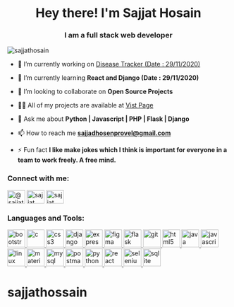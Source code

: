 <h1 align="center" color="orangered">Hey there! I'm Sajjat Hosain</h1>
<h3 align="center">I am a full stack web developer</h3>

<p align="left"> <img src="https://komarev.com/ghpvc/?username=sajjathosain&label=Profile%20views&color=0e75b6&style=flat" alt="sajjathosain" /> </p>

- 🔭 I’m currently working on [Disease Tracker (Date : 29/11/2020)](https://github.com/sajjathossain/DiseaseTracker)

- 🌱 I’m currently learning **React and Django (Date : 29/11/2020)**

- 👯 I’m looking to collaborate on **Open Source Projects**

- 👨‍💻 All of my projects are available at [Vist Page](https://sajjathossain.github.io/Portfolio/)

- 💬 Ask me about **Python | Javascript | PHP | Flask | Django**

- 📫 How to reach me **sajjadhosenprovel@gmail.com**

- ⚡ Fun fact **I like make jokes which I think is important for everyone in a team to work freely. A free mind.**

<h3 align="left">Connect with me:</h3>
<p align="left">
<a href="https://dev.to/@sajjathossain" target="blank"><img align="center" src="https://cdn.jsdelivr.net/npm/simple-icons@3.0.1/icons/dev-dot-to.svg" alt="@sajjathossain" height="30" width="40" /></a>
<a href="https://linkedin.com/in/sajjat hossain" target="blank"><img align="center" src="https://cdn.jsdelivr.net/npm/simple-icons@3.0.1/icons/linkedin.svg" alt="sajjat hossain" height="30" width="40" /></a>
<a href="https://fb.com/sajjat hossain" target="blank"><img align="center" src="https://cdn.jsdelivr.net/npm/simple-icons@3.0.1/icons/facebook.svg" alt="sajjat hossain" height="30" width="40" /></a>
</p>

<h3 align="left">Languages and Tools:</h3>
<p align="left"> <a href="https://getbootstrap.com" target="_blank"> <img src="https://devicons.github.io/devicon/devicon.git/icons/bootstrap/bootstrap-plain.svg" alt="bootstrap" width="40" height="40"/> </a> <a href="https://www.cprogramming.com/" target="_blank"> <img src="https://devicons.github.io/devicon/devicon.git/icons/c/c-original.svg" alt="c" width="40" height="40"/> </a> <a href="https://www.w3schools.com/css/" target="_blank"> <img src="https://devicons.github.io/devicon/devicon.git/icons/css3/css3-original-wordmark.svg" alt="css3" width="40" height="40"/> </a> <a href="https://www.djangoproject.com/" target="_blank"> <img src="https://devicons.github.io/devicon/devicon.git/icons/django/django-original.svg" alt="django" width="40" height="40"/> </a> <a href="https://expressjs.com" target="_blank"> <img src="https://devicons.github.io/devicon/devicon.git/icons/express/express-original-wordmark.svg" alt="express" width="40" height="40"/> </a> <a href="https://www.figma.com/" target="_blank"> <img src="https://www.vectorlogo.zone/logos/figma/figma-icon.svg" alt="figma" width="40" height="40"/> </a> <a href="https://flask.palletsprojects.com/" target="_blank"> <img src="https://www.vectorlogo.zone/logos/pocoo_flask/pocoo_flask-icon.svg" alt="flask" width="40" height="40"/> </a> <a href="https://git-scm.com/" target="_blank"> <img src="https://www.vectorlogo.zone/logos/git-scm/git-scm-icon.svg" alt="git" width="40" height="40"/> </a> <a href="https://www.w3.org/html/" target="_blank"> <img src="https://devicons.github.io/devicon/devicon.git/icons/html5/html5-original-wordmark.svg" alt="html5" width="40" height="40"/> </a> <a href="https://www.java.com" target="_blank"> <img src="https://devicons.github.io/devicon/devicon.git/icons/java/java-original-wordmark.svg" alt="java" width="40" height="40"/> </a> <a href="https://developer.mozilla.org/en-US/docs/Web/JavaScript" target="_blank"> <img src="https://devicons.github.io/devicon/devicon.git/icons/javascript/javascript-original.svg" alt="javascript" width="40" height="40"/> </a> <a href="https://www.linux.org/" target="_blank"> <img src="https://devicons.github.io/devicon/devicon.git/icons/linux/linux-original.svg" alt="linux" width="40" height="40"/> </a> <a href="https://materializecss.com/" target="_blank"> <img src="https://raw.githubusercontent.com/prplx/svg-logos/5585531d45d294869c4eaab4d7cf2e9c167710a9/svg/materialize.svg" alt="materialize" width="40" height="40"/> </a> <a href="https://www.mysql.com/" target="_blank"> <img src="https://devicons.github.io/devicon/devicon.git/icons/mysql/mysql-original-wordmark.svg" alt="mysql" width="40" height="40"/> </a> <a href="https://postman.com" target="_blank"> <img src="https://www.vectorlogo.zone/logos/getpostman/getpostman-icon.svg" alt="postman" width="40" height="40"/> </a> <a href="https://www.python.org" target="_blank"> <img src="https://devicons.github.io/devicon/devicon.git/icons/python/python-original.svg" alt="python" width="40" height="40"/> </a> <a href="https://reactjs.org/" target="_blank"> <img src="https://devicons.github.io/devicon/devicon.git/icons/react/react-original-wordmark.svg" alt="react" width="40" height="40"/> </a> <a href="https://www.selenium.dev" target="_blank"> <img src="https://raw.githubusercontent.com/detain/svg-logos/780f25886640cef088af994181646db2f6b1a3f8/svg/selenium-logo.svg" alt="selenium" width="40" height="40"/> </a> <a href="https://www.sqlite.org/" target="_blank"> <img src="https://www.vectorlogo.zone/logos/sqlite/sqlite-icon.svg" alt="sqlite" width="40" height="40"/> </a> </p>

# sajjathossain

